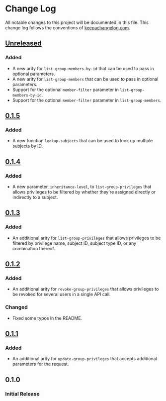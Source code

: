 # Change Log
All notable changes to this project will be documented in this file. This change log follows the conventions
of [keepachangelog.com](http://keepachangelog.com/).

## [Unreleased]
### Added
- A new arity for `list-group-members-by-id` that can be used to pass in optional parameters.
- A new arity for `list-group-members` that can be used to pass in optional parameters.
- Support for the optional `member-filter` parameter in `list-group-members-by-id`.
- Support for the optional `member-filter` parameter in `list-group-members`.

## [0.1.5]
### Added
- A new function `lookup-subjects` that can be used to look up multiple subjects by ID.

## [0.1.4]
### Added
- A new parameter, `inheritance-level`, to `list-group-privileges` that allows privileges to be filtered by whether
  they're assigned directly or indirectly to a subject.

## [0.1.3]
### Added
- An additional arity for `list-group-privileges` that allows privileges to be filtered by privilege name, subject
  ID, subject type ID, or any combination thereof.

## [0.1.2]
### Added
- An additional arity for `revoke-group-privileges` that allows privileges to be revoked for several users in a single
  API call.
### Changed
- Fixed some typos in the README.

## [0.1.1]
### Added
- An additional arity for `update-group-privileges` that accepts additional parameters for the request.

## 0.1.0
### Initial Release

[Unreleased]: https://github.com/cyverse-de/cyverse-groups-client/compare/0.1.5...HEAD
[0.1.5]: https://github.com/cyverse-de/cyverse-groups-client/compare/0.1.4...0.1.5
[0.1.4]: https://github.com/cyverse-de/cyverse-groups-client/compare/0.1.3...0.1.4
[0.1.3]: https://github.com/cyverse-de/cyverse-groups-client/compare/0.1.2...0.1.3
[0.1.2]: https://github.com/cyverse-de/cyverse-groups-client/compare/0.1.1...0.1.2
[0.1.1]: https://github.com/cyverse-de/cyverse-groups-client/compare/0.1.0...0.1.1
